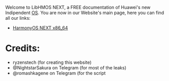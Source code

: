 Welcome to LibHMOS NEXT, a FREE documentation of Huawei's new Indipendent [OS](https://en.wikipedia.org/wiki/Operating_system).
You are now in our Website's main page, here you can find all our links:

- [HarmonyOS NEXT x86_64](https://ryzenstechdev.github.io/LibHMOS-NEXT/x86)

# Credits:
- ryzenstech (for creating this website)
- @NightstarSakura on Telegram (for most of the leaks)
- @romashkagene on Telegram (for the script
